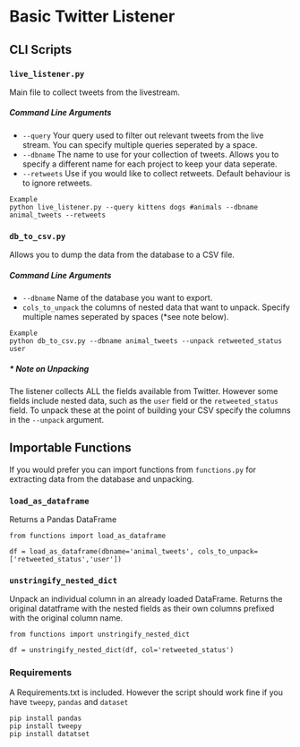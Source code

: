 # Basic Twitter Listener


## CLI Scripts
### `live_listener.py`

Main file to collect tweets from the livestream.

##### Command Line Arguments

- `--query` Your query used to filter out relevant tweets from the live stream. You can specify multiple queries seperated by a space.
- `--dbname` The name to use for your collection of tweets. Allows you to specify a different name for each project to keep your data seperate.
- `--retweets` Use if you would like to collect retweets. Default behaviour is to ignore retweets.


```angular2
Example
python live_listener.py --query kittens dogs #animals --dbname animal_tweets --retweets
```

### `db_to_csv.py`

Allows you to dump the data from the database to a CSV file.

##### Command Line Arguments

- `--dbname` Name of the database you want to export.
- `cols_to_unpack` the columns of nested data that want to unpack. Specify multiple names seperated by spaces (*see note below).

```angular2
Example
python db_to_csv.py --dbname animal_tweets --unpack retweeted_status user 
```

##### * Note on Unpacking

The listener collects ALL the fields available from Twitter. However some fields include nested data, such as the `user` field or the `retweeted_status` field.
To unpack these at the point of building your CSV specify the columns in the `--unpack` argument.

## Importable Functions

If you would prefer you can import functions from `functions.py` for extracting data from the database and unpacking.

### `load_as_dataframe`
Returns a Pandas DataFrame
```angular2
from functions import load_as_dataframe

df = load_as_dataframe(dbname='animal_tweets', cols_to_unpack=['retweeted_status','user'])

```

### `unstringify_nested_dict`
Unpack an individual column in an already loaded DataFrame. Returns the original datatframe with the nested fields as their own columns prefixed with the original column name.

```angular2
from functions import unstringify_nested_dict

df = unstringify_nested_dict(df, col='retweeted_status')

```

### Requirements
A Requirements.txt is included. However the script should work fine if you have `tweepy`, `pandas` and `dataset`

```angular2
pip install pandas
pip install tweepy
pip install datatset
```
